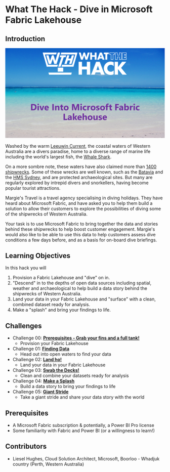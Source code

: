 # What The Hack - Dive in Microsoft Fabric Lakehouse

## Introduction

![](Student/images/WTH.png)

 Washed by the warm [Leeuwin Current](https://en.wikipedia.org/wiki/Leeuwin_Current), the coastal waters of Western Australia are a divers paradise, home to a diverse range of marine life including the world's largest fish, the [Whale Shark](https://en.wikipedia.org/wiki/Whale_shark). 
 
 On a more sombre note, these waters have also claimed more than [1400 shipwrecks](https://en.wikipedia.org/wiki/Shipwrecks_of_Western_Australia). Some of these wrecks are well known, such as the [Batavia](https://en.wikipedia.org/wiki/Batavia_(ship)) and the [HMS Sydney](https://en.wikipedia.org/wiki/HMAS_Sydney_(D48)), and are protected archaeological sites. But many are regularly explored by intrepid divers and snorkellers, having become popular tourist attractions.

Margie's Travel is a travel agency specialising in diving holidays. They have heard about Microsoft Fabric, and have asked you to help them build a solution to allow their customers to explore the possibilities of diving some of the shipwrecks of Western Australia. 

 Your task is to use Microsoft Fabric to bring together the data and stories behind these shipwrecks to help boost customer engagement. Margie's would also like to be able to use this data to help customers assess dive conditions a few days before, and as a basis for on-board dive briefings.


## Learning Objectives

In this hack you will 

1. Provision a Fabric Lakehouse and "dive" on in.
2. "Descend" in to the depths of open data sources including spatial, weather and archaeological to help build a data story behind the shipwrecks of Western Australia.
3. Land your data in your Fabric Lakehouse and "surface" with a clean, combined dataset ready for analysis.
4. Make a "splash" and bring your findings to life.


## Challenges

- Challenge 00: **[Prerequisites - Grab your fins and a full tank!](Student/Challenge-00.md)**
  - Provision your Fabric Lakehouse
- Challenge 01: **[Finding Data](Student/Challenge-01.md)**
  - Head out into open waters to find your data
- Challenge 02: **[Land ho!](Student/Challenge-02.md)**
  - Land your data in your Fabric Lakehouse
- Challenge 03: **[Swab the Decks!](Student/Challenge-03.md)**
  - Clean and combine your datasets ready for analysis
- Challenge 04: **[Make a Splash](Student/Challenge-04.md)**
  - Build a data story to bring your findings to life
- Challenge 05: **[Giant Stride](Student/Challenge-05.md)**
  - Take a giant stride and share your data story with the world

## Prerequisites

- A Microsoft Fabric subscription & potentially, a Power BI Pro license
- Some familiarity with Fabric and Power BI (or a willingness to learn!)

## Contributors

- Liesel Hughes, Cloud Solution Architect, Microsoft, Boorloo - Whadjuk country (Perth, Western Australia)

